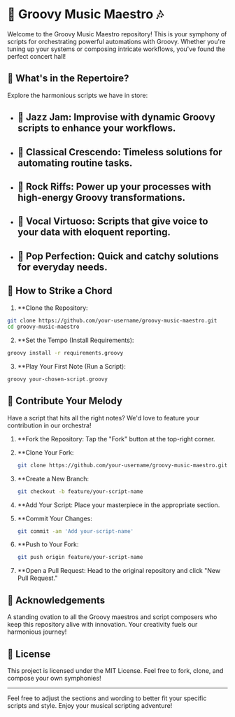 # 🎵 Groovy Music Maestro 🎶

Welcome to the Groovy Music Maestro repository! This is your symphony of scripts for orchestrating powerful automations with Groovy. Whether you're tuning up your systems or composing intricate workflows, you've found the perfect concert hall!

## 🎼 What's in the Repertoire?

Explore the harmonious scripts we have in store:

- ## 🎷 Jazz Jam: Improvise with dynamic Groovy scripts to enhance your workflows.
- ## 🎻 Classical Crescendo: Timeless solutions for automating routine tasks.
- ## 🎸 Rock Riffs: Power up your processes with high-energy Groovy transformations.
- ## 🎤 Vocal Virtuoso: Scripts that give voice to your data with eloquent reporting.
- ## 🎹 Pop Perfection: Quick and catchy solutions for everyday needs.

## 🚀 How to Strike a Chord

1. **Clone the Repository:

```bash
git clone https://github.com/your-username/groovy-music-maestro.git
cd groovy-music-maestro
```

2. **Set the Tempo (Install Requirements):

```bash
groovy install -r requirements.groovy
```

3. **Play Your First Note (Run a Script):

```bash
groovy your-chosen-script.groovy
```

## 🎷 Contribute Your Melody

Have a script that hits all the right notes? We'd love to feature your contribution in our orchestra!

1. **Fork the Repository: Tap the "Fork" button at the top-right corner.
2. **Clone Your Fork:

   ```bash
   git clone https://github.com/your-username/groovy-music-maestro.git
   ```

3. **Create a New Branch:

   ```bash
   git checkout -b feature/your-script-name
   ```

4. **Add Your Script: Place your masterpiece in the appropriate section.

5. **Commit Your Changes:

   ```bash
   git commit -am 'Add your-script-name'
   ```

6. **Push to Your Fork:

   ```bash
   git push origin feature/your-script-name
   ```

7. **Open a Pull Request: Head to the original repository and click "New Pull Request."

## 🎩 Acknowledgements

A standing ovation to all the Groovy maestros and script composers who keep this repository alive with innovation. Your creativity fuels our harmonious journey!

## 📜 License

This project is licensed under the MIT License. Feel free to fork, clone, and compose your own symphonies!

---

Feel free to adjust the sections and wording to better fit your specific scripts and style. Enjoy your musical scripting adventure!

